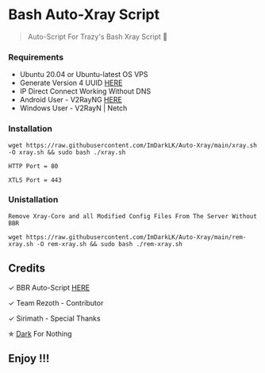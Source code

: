 # Bash Auto-Xray Script
> Auto-Script For Trazy's Bash Xray Script 🖤

### Requirements

* Ubuntu 20.04 or Ubuntu-latest OS VPS 
* Generate Version 4 UUID [HERE](https://uuidgenerator.net)
* IP Direct Connect Working Without DNS
* Android User - V2RayNG [HERE](https://github.com/2dust/v2rayNG)
* Windows User - V2RayN | Netch

### Installation 

```
wget https://raw.githubusercontent.com/ImDarkLK/Auto-Xray/main/xray.sh -O xray.sh && sudo bash ./xray.sh 
```

``` HTTP Port = 80 ```

``` XTLS Port = 443 ```

### Unistallation

``` Remove Xray-Core and all Modified Config Files From The Server Without BBR ```

```
wget https://raw.githubusercontent.com/ImDarkLK/Auto-Xray/main/rem-xray.sh -O rem-xray.sh && sudo bash ./rem-xray.sh
```

## Credits 

✓ BBR Auto-Script [HERE](https://github.com/teddysun)

✓ Team Rezoth - Contributor 

✓ Sirimath - Special Thanks

✯ [Dark](https://github.com/ImDarkLK) For Nothing 

## Enjoy !!!
